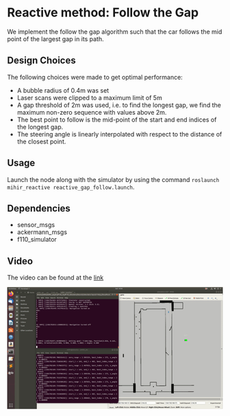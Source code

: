 # Reactive method: Follow the Gap

We implement the follow the gap algorithm such that the car follows the mid point of the largest gap in its path.

## Design Choices
The following choices were made to get optimal performance:
- A bubble radius of 0.4m was set
- Laser scans were clipped to a maximum limit of 5m
- A gap threshold of 2m was used, i.e. to find the longest gap, we find the maximum non-zero sequence with values above 2m.
- The best point to follow is the mid-point of the start and end indices of the longest gap.
- The steering angle is linearly interpolated with respect to the distance of the closest point.

## Usage

Launch the node along with the simulator by using the command `roslaunch mihir_reactive reactive_gap_follow.launch`.

## Dependencies
- sensor_msgs
- ackermann_msgs
- f110_simulator

## Video

The video can be found at the [link](https://youtu.be/35hiO220y4A)

![Alt Text](https://github.com/mihirp98/f110_ros/blob/master/mihir_reactive/ftg.gif)
